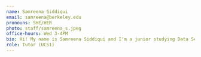 ```yaml
---
name: Samreena Siddiqui
email: samreena@berkeley.edu
pronouns: SHE/HER
photo: staff/samreena_s.jpeg
office-hours: Wed 3-4PM
bio: Hi! My name is Samreena Siddiqui and I'm a junior studying Data Science and Cognitive Science. Outside of class, I'm an avid guitar and tennis player! 
role: Tutor (UCS1)
---
```

